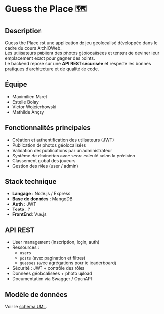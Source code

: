 # Guess the Place 🗺️

## Description

Guess the Place est une application de jeu géolocalisé développée dans le cadre du cours ArchiOWeb.  
Les utilisateurs publient des photos géolocalisées et tentent de deviner leur emplacement exact pour gagner des points.  
Le backend repose sur une **API REST sécurisée** et respecte les bonnes pratiques d’architecture et de qualité de code.

## Équipe

- Maximilien Maret  
- Estelle Bolay  
- Victor Wojciechowski  
- Mathilde Ançay

## Fonctionnalités principales

- Création et authentification des utilisateurs (JWT)  
- Publication de photos géolocalisées  
- Validation des publications par un administrateur  
- Système de devinettes avec score calculé selon la précision  
- Classement global des joueurs  
- Gestion des rôles (user / admin)

## Stack technique

- **Langage** : Node.js / Express  
- **Base de données** : MangoDB  
- **Auth** : JWT  
- **Tests** : ?
- **FrontEnd**: Vue.js

## API REST

- User management (inscription, login, auth)  
- Ressources :
  - `users`  
  - `posts` (avec pagination et filtres)  
  - `guesses` (avec agrégations pour le leaderboard)  
- Sécurité : JWT + contrôle des rôles  
- Données géolocalisées + photo upload  
- Documentation via Swagger / OpenAPI

## Modèle de données

Voir le [schéma UML](https://editor.plantuml.com/uml/dL8nRiCm3Dpz2a5ZYmJjcYbRrowT3KPY4WAoQ4XKEXHzJn_IZvMM6WCndA7L84XtH-cEu3uB92b3w3eN86VpbZ6PZyxeUYHlTeQYjDkOiNXM94kYU6eW3a1XWOtwpZidtvyXdnSSvHxyG57X0tD0Y0rt2K7Gzo3AU3qA3TYeCleLwlDg-9Mpt35CJah2XOC0GbBy11y3mwysS3ojm7-sTGrvWK2LNmOjsjz-zZcdU2ce-sgCxBY6c87_cRhzk3Me708vxGV76qjr1kopDPkDiK_RxODjNTuPMqlGhabQ1DKSWSHsjUAE8k7t5q-YRe_HJzFt0m00).

